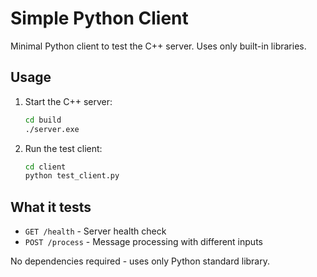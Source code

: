 # Simple Python Client

Minimal Python client to test the C++ server. Uses only built-in libraries.

## Usage

1. Start the C++ server:
   ```bash
   cd build
   ./server.exe
   ```

2. Run the test client:
   ```bash
   cd client
   python test_client.py
   ```

## What it tests

- `GET /health` - Server health check
- `POST /process` - Message processing with different inputs

No dependencies required - uses only Python standard library.
